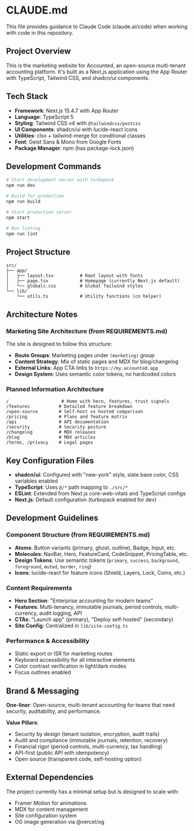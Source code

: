 # CLAUDE.md

This file provides guidance to Claude Code (claude.ai/code) when working with code in this repository.

## Project Overview

This is the marketing website for Accounted, an open-source multi-tenant accounting platform. It's built as a Next.js application using the App Router with TypeScript, Tailwind CSS, and shadcn/ui components.

## Tech Stack

- **Framework**: Next.js 15.4.7 with App Router
- **Language**: TypeScript 5
- **Styling**: Tailwind CSS v4 with `@tailwindcss/postcss`
- **UI Components**: shadcn/ui with lucide-react icons
- **Utilities**: clsx + tailwind-merge for conditional classes
- **Font**: Geist Sans & Mono from Google Fonts
- **Package Manager**: npm (has package-lock.json)

## Development Commands

```bash
# Start development server with turbopack
npm run dev

# Build for production
npm run build

# Start production server
npm start

# Run linting
npm run lint
```

## Project Structure

```
src/
├── app/
│   ├── layout.tsx          # Root layout with fonts
│   ├── page.tsx            # Homepage (currently Next.js default)
│   └── globals.css         # Global Tailwind styles
└── lib/
    └── utils.ts            # Utility functions (cn helper)
```

## Architecture Notes

### Marketing Site Architecture (from REQUIREMENTS.md)

The site is designed to follow this structure:
- **Route Groups**: Marketing pages under `(marketing)` group
- **Content Strategy**: Mix of static pages and MDX for blog/changelog
- **External Links**: App CTA links to `https://my.accounted.app`
- **Design System**: Uses semantic color tokens, no hardcoded colors

### Planned Information Architecture
```
/                    # Home with hero, features, trust signals
/features           # Detailed feature breakdown
/open-source        # Self-host vs hosted comparison
/pricing            # Plans and feature matrix
/api                # API documentation
/security           # Security posture
/changelog          # MDX releases
/blog               # MDX articles
/terms, /privacy    # Legal pages
```

## Key Configuration Files

- **shadcn/ui**: Configured with "new-york" style, slate base color, CSS variables enabled
- **TypeScript**: Uses `@/*` path mapping to `./src/*`
- **ESLint**: Extended from Next.js core-web-vitals and TypeScript configs
- **Next.js**: Default configuration (turbopack enabled for dev)

## Development Guidelines

### Component Structure (from REQUIREMENTS.md)
- **Atoms**: Button variants (primary, ghost, outline), Badge, Input, etc.
- **Molecules**: NavBar, Hero, FeatureCard, CodeSnippet, PricingTable, etc.
- **Design Tokens**: Use semantic tokens (`primary`, `success`, `background`, `foreground`, `muted`, `border`, `ring`)
- **Icons**: lucide-react for feature icons (Shield, Layers, Lock, Coins, etc.)

### Content Requirements
- **Hero Section**: "Enterprise accounting for modern teams"
- **Features**: Multi-tenancy, immutable journals, period controls, multi-currency, audit logging, API
- **CTAs**: "Launch app" (primary), "Deploy self-hosted" (secondary)
- **Site Config**: Centralized in `lib/site-config.ts`

### Performance & Accessibility
- Static export or ISR for marketing routes
- Keyboard accessibility for all interactive elements
- Color contrast verification in light/dark modes
- Focus outlines enabled

## Brand & Messaging

**One-liner**: Open-source, multi-tenant accounting for teams that need security, auditability, and performance.

**Value Pillars**:
- Security by design (tenant isolation, encryption, audit trails)
- Audit and compliance (immutable journals, retention, recovery)
- Financial rigor (period controls, multi-currency, tax handling)
- API-first (public API with idempotency)
- Open source (transparent code, self-hosting option)

## External Dependencies

The project currently has a minimal setup but is designed to scale with:
- Framer Motion for animations
- MDX for content management
- Site configuration system
- OG image generation via @vercel/og